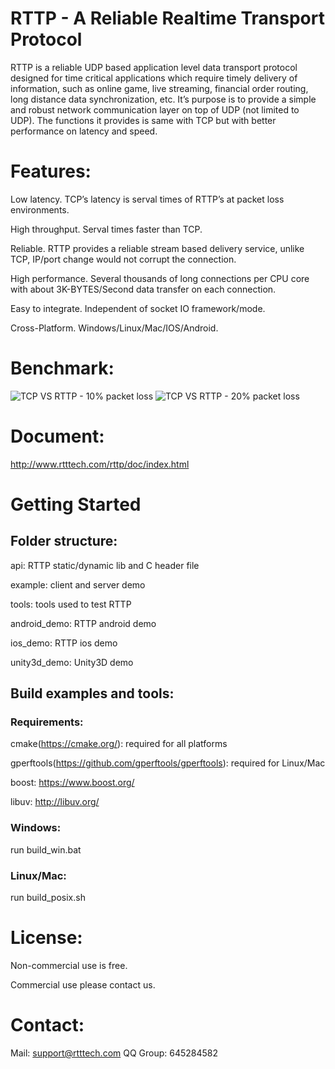 RTTP - A Reliable Realtime Transport Protocol
==================================================

RTTP is a reliable UDP based application level data transport protocol designed for time critical applications which require timely delivery of information, such as  online game, live streaming, financial order routing, long distance data synchronization, etc.   It’s purpose is to provide a simple and robust network communication layer on top of  UDP (not limited to UDP). The functions it provides is same with TCP but with better performance on latency and speed.

# Features:

Low latency. TCP’s latency is serval times of RTTP’s at packet loss environments.

High throughput. Serval times faster than TCP.

Reliable. RTTP provides a reliable stream based delivery service, unlike TCP, IP/port change would not corrupt the connection.

High performance. Several thousands of long connections per CPU core with about 3K-BYTES/Second data transfer on each connection. 

Easy to integrate. Independent of socket IO framework/mode.

Cross-Platform. Windows/Linux/Mac/IOS/Android.

# Benchmark:
![TCP VS RTTP - 10% packet loss](http://www.rtttech.com/img/10lost.png)
![TCP VS RTTP - 20% packet loss](http://www.rtttech.com/img/20lost.png)

# Document:

http://www.rtttech.com/rttp/doc/index.html

# Getting Started

## Folder structure:
api: RTTP static/dynamic lib and C header file

example: client and server demo

tools: tools used to test RTTP

android_demo: RTTP android demo 

ios_demo: RTTP ios demo

unity3d_demo: Unity3D demo

## Build examples and tools:
### Requirements: 
cmake(https://cmake.org/): required for all platforms

gperftools(https://github.com/gperftools/gperftools): required for Linux/Mac

boost: https://www.boost.org/

libuv: http://libuv.org/

### Windows:
run build_win.bat

### Linux/Mac:
run build_posix.sh

# License:
Non-commercial use is free. 

Commercial use please contact us. 

# Contact:
Mail: support@rtttech.com
QQ Group: 645284582
